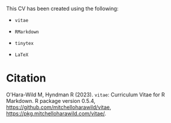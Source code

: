 This CV has been created using the following:

-	`vitae`

-	`RMarkdown`

-	`tinytex`

-	`LaTeX`

# Citation

O'Hara-Wild M, Hyndman R (2023). `vitae`: Curriculum Vitae for R Markdown. 
R package version 0.5.4, https://github.com/mitchelloharawild/vitae, 
https://pkg.mitchelloharawild.com/vitae/.

